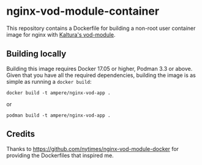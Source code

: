 nginx-vod-module-container
=======================

This repository contains a Dockerfile for building a non-root user 
container image for nginx with [Kaltura's
vod-module](https://github.com/kaltura/nginx-vod-module).

Building locally
----------------

Building this image requires Docker 17.05 or higher, Podman 3.3 or above. 
Given that you have all the required dependencies, building the image 
is as simple as running a ``docker build``:

```
docker build -t ampere/nginx-vod-app .
```
or 
```
podman build -t ampere/nginx-vod-app .
```
## Credits
Thanks to https://github.com/nytimes/nginx-vod-module-docker for providing the Dockerfiles that inspired me.
